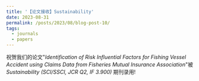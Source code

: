```yaml
---
title: '【论文接收】Sustainability'
date: 2023-08-31
permalink: /posts/2023/08/blog-post-10/
tags:
  - journals
  - papers
---
```

祝贺我们的论文"*Identification of Risk Influential Factors for Fishing Vessel Accident using Claims Data from Fisheries Mutual Insurance Association*"被 *Sustainability (SCI/SSCI, JCR Q2, IF 3.900)* 期刊录用!
